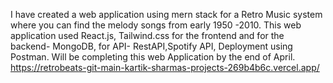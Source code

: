 I have created a web application using mern stack for a Retro Music system where you can find the melody songs from early 1950 -2010.
This web application used React.js, Tailwind.css for the frontend and for the backend- MongoDB, for API- RestAPI,Spotify API,
Deployment using Postman.
Will be completing this web Application by the end of April.
https://retrobeats-git-main-kartik-sharmas-projects-269b4b6c.vercel.app/
